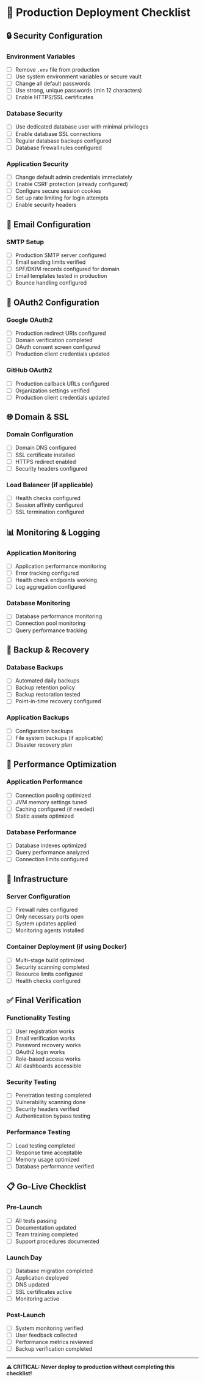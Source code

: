 # 🚀 Production Deployment Checklist

## 🔒 Security Configuration

### Environment Variables
- [ ] Remove `.env` file from production
- [ ] Use system environment variables or secure vault
- [ ] Change all default passwords
- [ ] Use strong, unique passwords (min 12 characters)
- [ ] Enable HTTPS/SSL certificates

### Database Security
- [ ] Use dedicated database user with minimal privileges
- [ ] Enable database SSL connections
- [ ] Regular database backups configured
- [ ] Database firewall rules configured

### Application Security
- [ ] Change default admin credentials immediately
- [ ] Enable CSRF protection (already configured)
- [ ] Configure secure session cookies
- [ ] Set up rate limiting for login attempts
- [ ] Enable security headers

## 📧 Email Configuration

### SMTP Setup
- [ ] Production SMTP server configured
- [ ] Email sending limits verified
- [ ] SPF/DKIM records configured for domain
- [ ] Email templates tested in production
- [ ] Bounce handling configured

## 🔗 OAuth2 Configuration

### Google OAuth2
- [ ] Production redirect URIs configured
- [ ] Domain verification completed
- [ ] OAuth consent screen configured
- [ ] Production client credentials updated

### GitHub OAuth2
- [ ] Production callback URLs configured
- [ ] Organization settings verified
- [ ] Production client credentials updated

## 🌐 Domain & SSL

### Domain Configuration
- [ ] Domain DNS configured
- [ ] SSL certificate installed
- [ ] HTTPS redirect enabled
- [ ] Security headers configured

### Load Balancer (if applicable)
- [ ] Health checks configured
- [ ] Session affinity configured
- [ ] SSL termination configured

## 📊 Monitoring & Logging

### Application Monitoring
- [ ] Application performance monitoring
- [ ] Error tracking configured
- [ ] Health check endpoints working
- [ ] Log aggregation configured

### Database Monitoring
- [ ] Database performance monitoring
- [ ] Connection pool monitoring
- [ ] Query performance tracking

## 🔄 Backup & Recovery

### Database Backups
- [ ] Automated daily backups
- [ ] Backup retention policy
- [ ] Backup restoration tested
- [ ] Point-in-time recovery configured

### Application Backups
- [ ] Configuration backups
- [ ] File system backups (if applicable)
- [ ] Disaster recovery plan

## 🚀 Performance Optimization

### Application Performance
- [ ] Connection pooling optimized
- [ ] JVM memory settings tuned
- [ ] Caching configured (if needed)
- [ ] Static assets optimized

### Database Performance
- [ ] Database indexes optimized
- [ ] Query performance analyzed
- [ ] Connection limits configured

## 🔧 Infrastructure

### Server Configuration
- [ ] Firewall rules configured
- [ ] Only necessary ports open
- [ ] System updates applied
- [ ] Monitoring agents installed

### Container Deployment (if using Docker)
- [ ] Multi-stage build optimized
- [ ] Security scanning completed
- [ ] Resource limits configured
- [ ] Health checks configured

## ✅ Final Verification

### Functionality Testing
- [ ] User registration works
- [ ] Email verification works
- [ ] Password recovery works
- [ ] OAuth2 login works
- [ ] Role-based access works
- [ ] All dashboards accessible

### Security Testing
- [ ] Penetration testing completed
- [ ] Vulnerability scanning done
- [ ] Security headers verified
- [ ] Authentication bypass testing

### Performance Testing
- [ ] Load testing completed
- [ ] Response time acceptable
- [ ] Memory usage optimized
- [ ] Database performance verified

## 📋 Go-Live Checklist

### Pre-Launch
- [ ] All tests passing
- [ ] Documentation updated
- [ ] Team training completed
- [ ] Support procedures documented

### Launch Day
- [ ] Database migration completed
- [ ] Application deployed
- [ ] DNS updated
- [ ] SSL certificates active
- [ ] Monitoring active

### Post-Launch
- [ ] System monitoring verified
- [ ] User feedback collected
- [ ] Performance metrics reviewed
- [ ] Backup verification completed

---

**⚠️ CRITICAL: Never deploy to production without completing this checklist!**